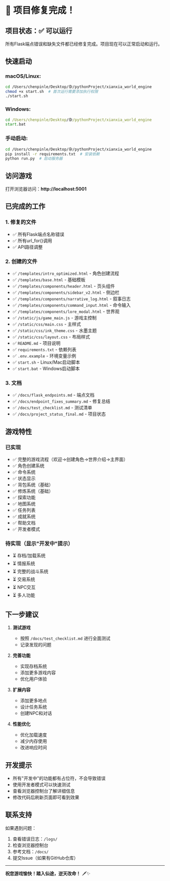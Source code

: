 # 🎉 项目修复完成！

## 项目状态：✅ 可以运行

所有Flask端点错误和缺失文件都已经修复完成。项目现在可以正常启动和运行。

## 快速启动

### macOS/Linux:
```bash
cd /Users/chenpinle/Desktop/杂/pythonProject/xianxia_world_engine
chmod +x start.sh  # 首次运行需要添加执行权限
./start.sh
```

### Windows:
```cmd
cd /Users/chenpinle/Desktop/杂/pythonProject/xianxia_world_engine
start.bat
```

### 手动启动:
```bash
cd /Users/chenpinle/Desktop/杂/pythonProject/xianxia_world_engine
pip install -r requirements.txt  # 安装依赖
python run.py  # 启动服务器
```

## 访问游戏

打开浏览器访问：**http://localhost:5001**

## 已完成的工作

### 1. 修复的文件
- ✅ 所有Flask端点名称错误
- ✅ 所有url_for()调用
- ✅ API路径调整

### 2. 创建的文件
- ✅ `/templates/intro_optimized.html` - 角色创建流程
- ✅ `/templates/base.html` - 基础模板
- ✅ `/templates/components/header.html` - 页头组件
- ✅ `/templates/components/sidebar_v2.html` - 侧边栏
- ✅ `/templates/components/narrative_log.html` - 叙事日志
- ✅ `/templates/components/command_input.html` - 命令输入
- ✅ `/templates/components/lore_modal.html` - 世界观
- ✅ `/static/js/game_main.js` - 游戏主控制
- ✅ `/static/css/main.css` - 主样式
- ✅ `/static/css/ink_theme.css` - 水墨主题
- ✅ `/static/css/layout.css` - 布局样式
- ✅ `README.md` - 项目说明
- ✅ `requirements.txt` - 依赖列表
- ✅ `.env.example` - 环境变量示例
- ✅ `start.sh` - Linux/Mac启动脚本
- ✅ `start.bat` - Windows启动脚本

### 3. 文档
- ✅ `/docs/flask_endpoints.md` - 端点文档
- ✅ `/docs/endpoint_fixes_summary.md` - 修复总结
- ✅ `/docs/test_checklist.md` - 测试清单
- ✅ `/docs/project_status_final.md` - 项目状态

## 游戏特性

### 已实现
- ✅ 完整的游戏流程（欢迎→创建角色→世界介绍→主界面）
- ✅ 角色创建系统
- ✅ 命令系统
- ✅ 状态显示
- ✅ 背包系统（基础）
- ✅ 修炼系统（基础）
- ✅ 探索功能
- ✅ 地图系统
- ✅ 任务列表
- ✅ 成就系统
- ✅ 帮助文档
- ✅ 开发者模式

### 待实现（显示"开发中"提示）
- ⏳ 存档/加载系统
- ⏳ 情报系统
- ⏳ 完整的战斗系统
- ⏳ 交易系统
- ⏳ NPC交互
- ⏳ 多人功能

## 下一步建议

1. **测试游戏**
   - 按照 `/docs/test_checklist.md` 进行全面测试
   - 记录发现的问题

2. **完善功能**
   - 实现存档系统
   - 添加更多游戏内容
   - 优化用户体验

3. **扩展内容**
   - 添加更多地点
   - 设计任务系统
   - 创建NPC和对话

4. **性能优化**
   - 优化加载速度
   - 减少内存使用
   - 改进响应时间

## 开发提示

- 所有"开发中"的功能都有占位符，不会导致错误
- 使用开发者模式可以快速测试
- 查看浏览器控制台了解详细信息
- 修改代码后刷新页面即可看到效果

## 联系支持

如果遇到问题：
1. 查看错误日志：`/logs/`
2. 检查浏览器控制台
3. 参考文档：`/docs/`
4. 提交Issue（如果有GitHub仓库）

---

**祝您游戏愉快！踏入仙途，逆天改命！** 🗡️✨
